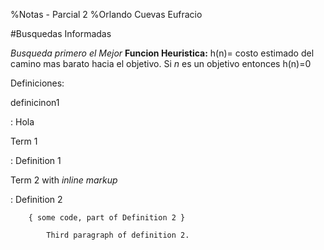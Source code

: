 %Notas - Parcial 2
%Orlando Cuevas Eufracio

#Busquedas Informadas

_Busqueda primero el Mejor_
    __Funcion Heuristica:__ h(n)= costo estimado del camino mas barato hacia el objetivo. Si _n_ es un objetivo entonces h(n)=0


Definiciones:

definicinon1

:   Hola


Term 1

:   Definition 1

Term 2 with *inline markup*

:   Definition 2

        { some code, part of Definition 2 }

            Third paragraph of definition 2.
